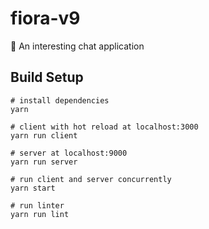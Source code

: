 # fiora-v9
💬 An interesting chat application

## Build Setup
```shell
# install dependencies
yarn

# client with hot reload at localhost:3000
yarn run client

# server at localhost:9000
yarn run server

# run client and server concurrently
yarn start

# run linter
yarn run lint
```
